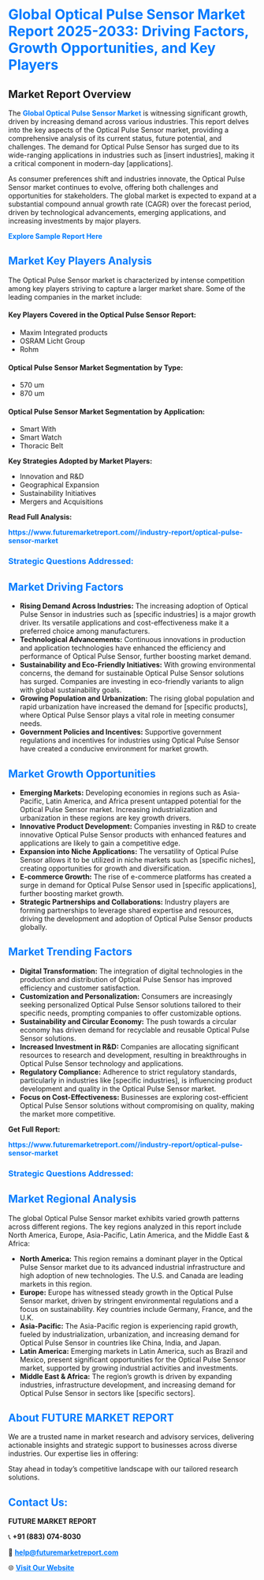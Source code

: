 <h1 style="color: #007BFF;">Global Optical Pulse Sensor Market Report 2025-2033: Driving Factors, Growth Opportunities, and Key Players</h1>

<section id="overview">
<h2>Market Report Overview</h2>
<p>The <a href="https://www.futuremarketreport.com//industry-report/optical-pulse-sensor-market" style="color: #007BFF; text-decoration: none;"><strong>Global Optical Pulse Sensor Market</strong></a> is witnessing significant growth, driven by increasing demand across various industries. This report delves into the key aspects of the Optical Pulse Sensor market, providing a comprehensive analysis of its current status, future potential, and challenges. The demand for Optical Pulse Sensor has surged due to its wide-ranging applications in industries such as [insert industries], making it a critical component in modern-day [applications].</p>
<p>As consumer preferences shift and industries innovate, the Optical Pulse Sensor market continues to evolve, offering both challenges and opportunities for stakeholders. The global market is expected to expand at a substantial compound annual growth rate (CAGR) over the forecast period, driven by technological advancements, emerging applications, and increasing investments by major players.</p>
</section>

<section id="overview">
<p><a href="https://www.futuremarketreport.com//request-sample/reportId=82325" style="color: #007BFF; text-decoration: none;"><strong>Explore Sample Report Here</strong></a></p>
</section>

<section id="key-players">
<h2 style="color: #007BFF;">Market Key Players Analysis</h2>
<p>The Optical Pulse Sensor market is characterized by intense competition among key players striving to capture a larger market share. Some of the leading companies in the market include:</p>
<h4>Key Players Covered in the Optical Pulse Sensor Report:</h4>
<ul><li>Maxim Integrated products</li><li>OSRAM Licht Group</li><li>Rohm</li></ul>
<h4>Optical Pulse Sensor Market Segmentation by Type:</h4>
<ul><li>570 um</li><li>870 um</li></ul>

<h4>Optical Pulse Sensor Market Segmentation by Application:</h4>
<ul><li>Smart With</li><li>Smart Watch</li><li>Thoracic Belt</li></ul>
<p><strong>Key Strategies Adopted by Market Players:</strong></p>
<ul>
<li>Innovation and R&D</li>
<li>Geographical Expansion</li>
<li>Sustainability Initiatives</li>
<li>Mergers and Acquisitions</li>
</ul>
</section>

<section>
<p><strong>Read Full Analysis: </strong></p><a href="https://www.futuremarketreport.com//industry-report/optical-pulse-sensor-market" style="color: #007BFF; text-decoration: none;"><strong>https://www.futuremarketreport.com//industry-report/optical-pulse-sensor-market</strong></a>
<h3 style="color: #007BFF;">Strategic Questions Addressed:</h3>
</section>

<section id="driving-factors">
<h2 style="color: #007BFF;">Market Driving Factors</h2>
<ul>
<li><strong>Rising Demand Across Industries:</strong> The increasing adoption of Optical Pulse Sensor in industries such as [specific industries] is a major growth driver. Its versatile applications and cost-effectiveness make it a preferred choice among manufacturers.</li>
<li><strong>Technological Advancements:</strong> Continuous innovations in production and application technologies have enhanced the efficiency and performance of Optical Pulse Sensor, further boosting market demand.</li>
<li><strong>Sustainability and Eco-Friendly Initiatives:</strong> With growing environmental concerns, the demand for sustainable Optical Pulse Sensor solutions has surged. Companies are investing in eco-friendly variants to align with global sustainability goals.</li>
<li><strong>Growing Population and Urbanization:</strong> The rising global population and rapid urbanization have increased the demand for [specific products], where Optical Pulse Sensor plays a vital role in meeting consumer needs.</li>
<li><strong>Government Policies and Incentives:</strong> Supportive government regulations and incentives for industries using Optical Pulse Sensor have created a conducive environment for market growth.</li>
</ul>
</section>

<section id="growth-opportunities">
<h2 style="color: #007BFF;">Market Growth Opportunities</h2>
<ul>
<li><strong>Emerging Markets:</strong> Developing economies in regions such as Asia-Pacific, Latin America, and Africa present untapped potential for the Optical Pulse Sensor market. Increasing industrialization and urbanization in these regions are key growth drivers.</li>
<li><strong>Innovative Product Development:</strong> Companies investing in R&D to create innovative Optical Pulse Sensor products with enhanced features and applications are likely to gain a competitive edge.</li>
<li><strong>Expansion into Niche Applications:</strong> The versatility of Optical Pulse Sensor allows it to be utilized in niche markets such as [specific niches], creating opportunities for growth and diversification.</li>
<li><strong>E-commerce Growth:</strong> The rise of e-commerce platforms has created a surge in demand for Optical Pulse Sensor used in [specific applications], further boosting market growth.</li>
<li><strong>Strategic Partnerships and Collaborations:</strong> Industry players are forming partnerships to leverage shared expertise and resources, driving the development and adoption of Optical Pulse Sensor products globally.</li>
</ul>
</section>

<section id="trending-factors">
<h2 style="color: #007BFF;">Market Trending Factors</h2>
<ul>
<li><strong>Digital Transformation:</strong> The integration of digital technologies in the production and distribution of Optical Pulse Sensor has improved efficiency and customer satisfaction.</li>
<li><strong>Customization and Personalization:</strong> Consumers are increasingly seeking personalized Optical Pulse Sensor solutions tailored to their specific needs, prompting companies to offer customizable options.</li>
<li><strong>Sustainability and Circular Economy:</strong> The push towards a circular economy has driven demand for recyclable and reusable Optical Pulse Sensor solutions.</li>
<li><strong>Increased Investment in R&D:</strong> Companies are allocating significant resources to research and development, resulting in breakthroughs in Optical Pulse Sensor technology and applications.</li>
<li><strong>Regulatory Compliance:</strong> Adherence to strict regulatory standards, particularly in industries like [specific industries], is influencing product development and quality in the Optical Pulse Sensor market.</li>
<li><strong>Focus on Cost-Effectiveness:</strong> Businesses are exploring cost-efficient Optical Pulse Sensor solutions without compromising on quality, making the market more competitive.</li>
</ul>
</section>

<section>
<p><strong>Get Full Report: </strong></p><a href="https://www.futuremarketreport.com//industry-report/optical-pulse-sensor-market" style="color: #007BFF; text-decoration: none;"><strong>https://www.futuremarketreport.com//industry-report/optical-pulse-sensor-market</strong></a>
<h3 style="color: #007BFF;">Strategic Questions Addressed:</h3>
</section>


<section id="regional-analysis">
<h2 style="color: #007BFF;">Market Regional Analysis</h2>
<p>The global Optical Pulse Sensor market exhibits varied growth patterns across different regions. The key regions analyzed in this report include North America, Europe, Asia-Pacific, Latin America, and the Middle East & Africa:</p>
<ul>
<li><strong>North America:</strong> This region remains a dominant player in the Optical Pulse Sensor market due to its advanced industrial infrastructure and high adoption of new technologies. The U.S. and Canada are leading markets in this region.</li>
<li><strong>Europe:</strong> Europe has witnessed steady growth in the Optical Pulse Sensor market, driven by stringent environmental regulations and a focus on sustainability. Key countries include Germany, France, and the U.K.</li>
<li><strong>Asia-Pacific:</strong> The Asia-Pacific region is experiencing rapid growth, fueled by industrialization, urbanization, and increasing demand for Optical Pulse Sensor in countries like China, India, and Japan.</li>
<li><strong>Latin America:</strong> Emerging markets in Latin America, such as Brazil and Mexico, present significant opportunities for the Optical Pulse Sensor market, supported by growing industrial activities and investments.</li>
<li><strong>Middle East & Africa:</strong> The region’s growth is driven by expanding industries, infrastructure development, and increasing demand for Optical Pulse Sensor in sectors like [specific sectors].</li>
</ul>
</section>

<footer>
<h2 style="color: #007BFF;">About FUTURE MARKET REPORT</h2>
<p>We are a trusted name in market research and advisory services, delivering actionable insights and strategic support to businesses across diverse industries. Our expertise lies in offering:</p>

<p>Stay ahead in today’s competitive landscape with our tailored research solutions.</p>

<h2 style="color: #007BFF;">Contact Us:</h2>
<p><strong>FUTURE MARKET REPORT</strong></p>
<p>📞 <strong>+91 (883) 074-8030</strong></p>
<p>📧 <strong><a href="mailto:help@futuremarketreport.com" style="color: #007BFF;">help@futuremarketreport.com</a></strong></p>
<p>🌐 <strong><a href="https://www.futuremarketreport.com/" style="color: #007BFF;">Visit Our Website</a></strong></p>
</footer>